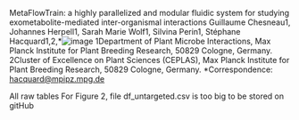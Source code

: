 MetaFlowTrain: a highly parallelized and modular fluidic system for studying exometabolite-mediated inter-organismal interactions
Guillaume Chesneau1, Johannes Herpell1, Sarah Marie Wolf1, Silvina Perin1, Stéphane Hacquard1,2,*![image](https://github.com/user-attachments/assets/a315bbd3-196c-4239-8c11-1e2d7767f4ce)
1Department of Plant Microbe Interactions, Max Planck Institute for Plant Breeding Research, 50829 Cologne, Germany.
2Cluster of Excellence on Plant Sciences (CEPLAS), Max Planck Institute for Plant Breeding Research, 50829 Cologne, Germany.
*Correspondence: hacquard@mpipz.mpg.de

All raw tables
For Figure 2, file df_untargeted.csv is too big to be stored on gitHub
